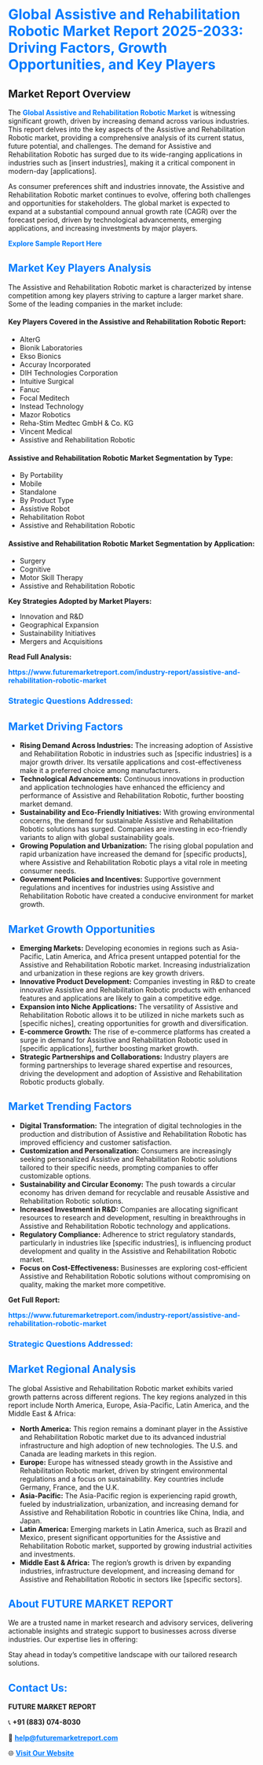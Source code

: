 <h1 style="color: #007BFF;">Global Assistive and Rehabilitation Robotic Market Report 2025-2033: Driving Factors, Growth Opportunities, and Key Players</h1>

<section id="overview">
<h2>Market Report Overview</h2>
<p>The <a href="https://www.futuremarketreport.com/industry-report/assistive-and-rehabilitation-robotic-market" style="color: #007BFF; text-decoration: none;"><strong>Global Assistive and Rehabilitation Robotic Market</strong></a> is witnessing significant growth, driven by increasing demand across various industries. This report delves into the key aspects of the Assistive and Rehabilitation Robotic market, providing a comprehensive analysis of its current status, future potential, and challenges. The demand for Assistive and Rehabilitation Robotic has surged due to its wide-ranging applications in industries such as [insert industries], making it a critical component in modern-day [applications].</p>
<p>As consumer preferences shift and industries innovate, the Assistive and Rehabilitation Robotic market continues to evolve, offering both challenges and opportunities for stakeholders. The global market is expected to expand at a substantial compound annual growth rate (CAGR) over the forecast period, driven by technological advancements, emerging applications, and increasing investments by major players.</p>
</section>

<section id="overview">
<p><a href="https://www.futuremarketreport.com/request-sample/reportId=98672" style="color: #007BFF; text-decoration: none;"><strong>Explore Sample Report Here</strong></a></p>
</section>

<section id="key-players">
<h2 style="color: #007BFF;">Market Key Players Analysis</h2>
<p>The Assistive and Rehabilitation Robotic market is characterized by intense competition among key players striving to capture a larger market share. Some of the leading companies in the market include:</p>
<h4>Key Players Covered in the Assistive and Rehabilitation Robotic Report:</h4>
<ul><li>AlterG</li><li>Bionik Laboratories</li><li>Ekso Bionics</li><li>Accuray Incorporated</li><li>DIH Technologies Corporation</li><li>Intuitive Surgical</li><li>Fanuc</li><li>Focal Meditech</li><li>Instead Technology</li><li>Mazor Robotics</li><li>Reha-Stim Medtec GmbH &amp; Co. KG</li><li>Vincent Medical</li><li>Assistive and Rehabilitation Robotic</li></ul>
<h4>Assistive and Rehabilitation Robotic Market Segmentation by Type:</h4>
<ul><li>By Portability</li><li>Mobile</li><li>Standalone</li><li>By Product Type</li><li>Assistive Robot</li><li>Rehabilitation Robot</li><li>Assistive and Rehabilitation Robotic</li></ul>

<h4>Assistive and Rehabilitation Robotic Market Segmentation by Application:</h4>
<ul><li>Surgery</li><li>Cognitive</li><li>Motor Skill Therapy</li><li>Assistive and Rehabilitation Robotic</li></ul>
<p><strong>Key Strategies Adopted by Market Players:</strong></p>
<ul>
<li>Innovation and R&D</li>
<li>Geographical Expansion</li>
<li>Sustainability Initiatives</li>
<li>Mergers and Acquisitions</li>
</ul>
</section>

<section>
<p><strong>Read Full Analysis: </strong></p><a href="https://www.futuremarketreport.com/industry-report/assistive-and-rehabilitation-robotic-market" style="color: #007BFF; text-decoration: none;"><strong>https://www.futuremarketreport.com/industry-report/assistive-and-rehabilitation-robotic-market</strong></a>
<h3 style="color: #007BFF;">Strategic Questions Addressed:</h3>
</section>

<section id="driving-factors">
<h2 style="color: #007BFF;">Market Driving Factors</h2>
<ul>
<li><strong>Rising Demand Across Industries:</strong> The increasing adoption of Assistive and Rehabilitation Robotic in industries such as [specific industries] is a major growth driver. Its versatile applications and cost-effectiveness make it a preferred choice among manufacturers.</li>
<li><strong>Technological Advancements:</strong> Continuous innovations in production and application technologies have enhanced the efficiency and performance of Assistive and Rehabilitation Robotic, further boosting market demand.</li>
<li><strong>Sustainability and Eco-Friendly Initiatives:</strong> With growing environmental concerns, the demand for sustainable Assistive and Rehabilitation Robotic solutions has surged. Companies are investing in eco-friendly variants to align with global sustainability goals.</li>
<li><strong>Growing Population and Urbanization:</strong> The rising global population and rapid urbanization have increased the demand for [specific products], where Assistive and Rehabilitation Robotic plays a vital role in meeting consumer needs.</li>
<li><strong>Government Policies and Incentives:</strong> Supportive government regulations and incentives for industries using Assistive and Rehabilitation Robotic have created a conducive environment for market growth.</li>
</ul>
</section>

<section id="growth-opportunities">
<h2 style="color: #007BFF;">Market Growth Opportunities</h2>
<ul>
<li><strong>Emerging Markets:</strong> Developing economies in regions such as Asia-Pacific, Latin America, and Africa present untapped potential for the Assistive and Rehabilitation Robotic market. Increasing industrialization and urbanization in these regions are key growth drivers.</li>
<li><strong>Innovative Product Development:</strong> Companies investing in R&D to create innovative Assistive and Rehabilitation Robotic products with enhanced features and applications are likely to gain a competitive edge.</li>
<li><strong>Expansion into Niche Applications:</strong> The versatility of Assistive and Rehabilitation Robotic allows it to be utilized in niche markets such as [specific niches], creating opportunities for growth and diversification.</li>
<li><strong>E-commerce Growth:</strong> The rise of e-commerce platforms has created a surge in demand for Assistive and Rehabilitation Robotic used in [specific applications], further boosting market growth.</li>
<li><strong>Strategic Partnerships and Collaborations:</strong> Industry players are forming partnerships to leverage shared expertise and resources, driving the development and adoption of Assistive and Rehabilitation Robotic products globally.</li>
</ul>
</section>

<section id="trending-factors">
<h2 style="color: #007BFF;">Market Trending Factors</h2>
<ul>
<li><strong>Digital Transformation:</strong> The integration of digital technologies in the production and distribution of Assistive and Rehabilitation Robotic has improved efficiency and customer satisfaction.</li>
<li><strong>Customization and Personalization:</strong> Consumers are increasingly seeking personalized Assistive and Rehabilitation Robotic solutions tailored to their specific needs, prompting companies to offer customizable options.</li>
<li><strong>Sustainability and Circular Economy:</strong> The push towards a circular economy has driven demand for recyclable and reusable Assistive and Rehabilitation Robotic solutions.</li>
<li><strong>Increased Investment in R&D:</strong> Companies are allocating significant resources to research and development, resulting in breakthroughs in Assistive and Rehabilitation Robotic technology and applications.</li>
<li><strong>Regulatory Compliance:</strong> Adherence to strict regulatory standards, particularly in industries like [specific industries], is influencing product development and quality in the Assistive and Rehabilitation Robotic market.</li>
<li><strong>Focus on Cost-Effectiveness:</strong> Businesses are exploring cost-efficient Assistive and Rehabilitation Robotic solutions without compromising on quality, making the market more competitive.</li>
</ul>
</section>

<section>
<p><strong>Get Full Report: </strong></p><a href="https://www.futuremarketreport.com/industry-report/assistive-and-rehabilitation-robotic-market" style="color: #007BFF; text-decoration: none;"><strong>https://www.futuremarketreport.com/industry-report/assistive-and-rehabilitation-robotic-market</strong></a>
<h3 style="color: #007BFF;">Strategic Questions Addressed:</h3>
</section>


<section id="regional-analysis">
<h2 style="color: #007BFF;">Market Regional Analysis</h2>
<p>The global Assistive and Rehabilitation Robotic market exhibits varied growth patterns across different regions. The key regions analyzed in this report include North America, Europe, Asia-Pacific, Latin America, and the Middle East & Africa:</p>
<ul>
<li><strong>North America:</strong> This region remains a dominant player in the Assistive and Rehabilitation Robotic market due to its advanced industrial infrastructure and high adoption of new technologies. The U.S. and Canada are leading markets in this region.</li>
<li><strong>Europe:</strong> Europe has witnessed steady growth in the Assistive and Rehabilitation Robotic market, driven by stringent environmental regulations and a focus on sustainability. Key countries include Germany, France, and the U.K.</li>
<li><strong>Asia-Pacific:</strong> The Asia-Pacific region is experiencing rapid growth, fueled by industrialization, urbanization, and increasing demand for Assistive and Rehabilitation Robotic in countries like China, India, and Japan.</li>
<li><strong>Latin America:</strong> Emerging markets in Latin America, such as Brazil and Mexico, present significant opportunities for the Assistive and Rehabilitation Robotic market, supported by growing industrial activities and investments.</li>
<li><strong>Middle East & Africa:</strong> The region’s growth is driven by expanding industries, infrastructure development, and increasing demand for Assistive and Rehabilitation Robotic in sectors like [specific sectors].</li>
</ul>
</section>

<footer>
<h2 style="color: #007BFF;">About FUTURE MARKET REPORT</h2>
<p>We are a trusted name in market research and advisory services, delivering actionable insights and strategic support to businesses across diverse industries. Our expertise lies in offering:</p>

<p>Stay ahead in today’s competitive landscape with our tailored research solutions.</p>

<h2 style="color: #007BFF;">Contact Us:</h2>
<p><strong>FUTURE MARKET REPORT</strong></p>
<p>📞 <strong>+91 (883) 074-8030</strong></p>
<p>📧 <strong><a href="mailto:help@futuremarketreport.com" style="color: #007BFF;">help@futuremarketreport.com</a></strong></p>
<p>🌐 <strong><a href="https://www.futuremarketreport.com/" style="color: #007BFF;">Visit Our Website</a></strong></p>
</footer>
